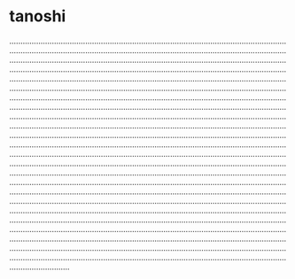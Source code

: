 # tanoshi
...........................................................................................................................................................................................................................................................................................................................................................................................................................................................................................................................................................................................................................................................................................................................................................................................................................................................................................................................................................................................................................................................................................................................................................................................................................................................................................................................................................................................................................................................................................................................................................................................................................................................................................................................................................................................................................................................................................................................................................................................................................................................................................................................................................................................................................................................................................................................................................................................................................................................................................................................................................................................................................................................................................................................................................................................................................................................................................................................................................................................................................................................................................................................